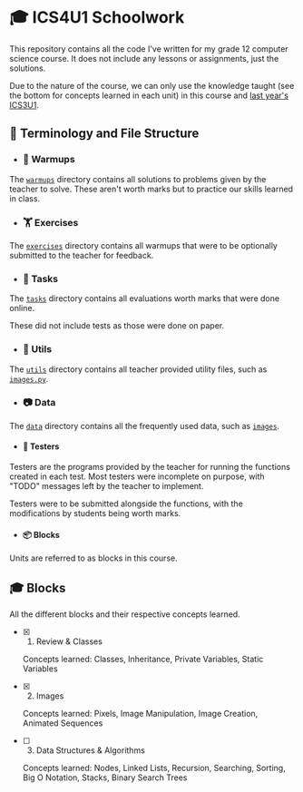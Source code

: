 # 🎓 ICS4U1 Schoolwork

This repository contains all the code I've written for my grade 12 computer science course. It does not include any lessons or assignments, just the solutions.

Due to the nature of the course, we can only use the knowledge taught (see the bottom for concepts learned in each unit) in this course and [last year's ICS3U1](https://github.com/ghluka/ICS3U1-Schoolwork).

## 📂 Terminology and File Structure

- ### 💪 Warmups

The [`warmups`](/warmups) directory contains all solutions to problems given by the teacher to solve. These aren't worth marks but to practice our skills learned in class.

- ### 🏋️ Exercises

The [`exercises`](/exercises) directory contains all warmups that were to be optionally submitted to the teacher for feedback.

- ### 📜 Tasks

The [`tasks`](/tasks) directory contains all evaluations worth marks that were done online. 

These did not include tests as those were done on paper.

- ### 🔨 Utils

The [`utils`](/utils) directory contains all teacher provided utility files, such as [`images.py`](/utils/images.py).

- ### 📷 Data

The [`data`](/data) directory contains all the frequently used data, such as [`images`](/data/images).

- #### 🧪 Testers

Testers are the programs provided by the teacher for running the functions created in each test. Most testers were incomplete on purpose, with "TODO" messages left by the teacher to implement.

Testers were to be submitted alongside the functions, with the modifications by students being worth marks.

- #### 📦 Blocks

Units are referred to as blocks in this course.

## 🎓 Blocks

All the different blocks and their respective concepts learned.

- [x] 1. Review & Classes

    Concepts learned: Classes, Inheritance, Private Variables, Static Variables

- [x] 2. Images

    Concepts learned: Pixels, Image Manipulation, Image Creation, Animated Sequences

- [ ] 3. Data Structures & Algorithms

    Concepts learned: Nodes, Linked Lists, Recursion, Searching, Sorting, Big O Notation, Stacks, Binary Search Trees